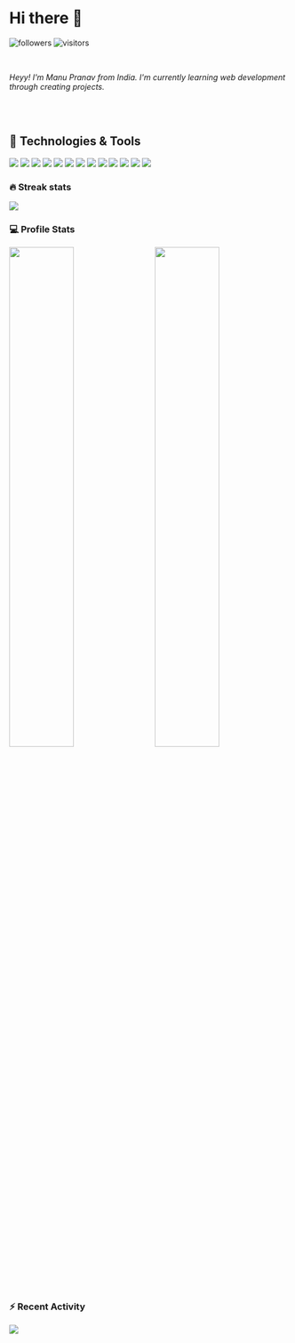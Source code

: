 # Hi there 👋

<p align="center">

![followers](https://img.shields.io/github/followers/manupranav?style=flat&logo=github&logoColor=white&color=6aa6f8)
![visitors](https://visitor-badge.laobi.icu/badge?page_id=manupranav.manupranav)

</p>

<br>
<p><em>Heyy! I'm Manu Pranav from India. I'm currently learning web development through creating projects.</em></p>
<br><br>

## 🔧 Technologies & Tools

![](https://img.shields.io/badge/OS-Ubuntu-informational?style=flat&logo=Ubuntu&logoColor=white&color=6aa6f8)
![](https://img.shields.io/badge/OS-Windows-informational?style=flat&logo=Windows&logoColor=white&color=6aa6f8)
![](https://img.shields.io/badge/Editor-VS_Code-informational?style=flat&logo=visual-studio-code&logoColor=white&color=6aa6f8)
![](https://img.shields.io/badge/Editor-sublime-informational?style=flat&logo=sublime-text&logoColor=white&color=6aa6f8)
![](https://img.shields.io/badge/Code-Python-informational?style=flat&logo=python&logoColor=white&color=6aa6f8)
![](https://img.shields.io/badge/Code-JavaScript-informational?style=flat&logo=javascript&logoColor=white&color=6aa6f8)
![](https://img.shields.io/badge/Code-HTML5-informational?style=flat&logo=html5&logoColor=white&color=6aa6f8)
![](https://img.shields.io/badge/Code-CSS-informational?style=flat&logo=css3&logoColor=white&color=6aa6f8)
![](https://img.shields.io/badge/Code-React-informational?style=flat&logo=react&logoColor=white&color=6aa6f8)
![](https://img.shields.io/badge/Shell-Bash-informational?style=flat&logo=gnu-bash&logoColor=white&color=6aa6f8)
![](https://img.shields.io/badge/Database-PostgreSQL-informational?style=flat&logo=postgresql&logoColor=white&color=6aa6f8)
![](https://img.shields.io/badge/Database-MYSQL-informational?style=flat&logo=mysql&logoColor=white&color=6aa6f8)
![](https://img.shields.io/badge/Hosting-Heroku-informational?style=flat&logo=heroku&logoColor=white&color=6aa6f8)
<br>

### 🔥 Streak stats

<img  src="https://github-readme-streak-stats.herokuapp.com/?user=manupranav&theme=nord&hide_border=true">
<br>

### 💻 Profile Stats

<img  src="https://github-readme-stats.vercel.app/api?username=manupranav&count_private=true&show_icons=true&hide_border=true&theme=nord&hide_border=true" width="48%" align="right" >
<img  src="https://github-readme-stats.vercel.app/api/top-langs/?username=manupranav&count_private=true&show_icons=true&hide_border=true&theme=nord&layout=compact&hide_border=true" width="48%" >
<br>

### ⚡ Recent Activity

<img  src="https://activity-graph.herokuapp.com/graph?username=manupranav&theme=nord&hide_border=true">
